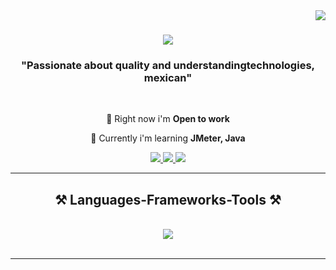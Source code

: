 <img align="right" src="https://visitor-badge.laobi.icu/badge?page_id=JavierMeO.JavierMeO" />

<h1 align="center">
    <img src="https://readme-typing-svg.herokuapp.com/?font=Righteous&size=35&center=true&vCenter=true&width=500&height=70&duration=4000&lines=Yo+soy+Javier!+👋;+y+Gracias+por+visitarme!;" />
</h1>

<h3 align="center"> "Passionate about quality and understandingtechnologies, mexican" </h3>

<br/>

<div align="center">
 
 🔭 Right now i'm **Open to work**
 
 🌱 Currently i'm learning **JMeter, Java**

 </div>
 
<div align="center"> 
  <a href="mailto:mezaolivasjavier50@gmail.com">
    <img src="https://img.shields.io/badge/Gmail-333333?style=for-the-badge&logo=gmail&logoColor=red" />
  </a>
  <a href="https://www.linkedin.com/in/meza-olivas-javier/" target="_blank">
    <img src="https://img.shields.io/badge/LinkedIn-0077B5?style=for-the-badge&logo=linkedin&logoColor=white" target="_blank" />
  </a>
  <a href="https://github.com/JavierMeO" target="_blank">
     <img src="https://img.shields.io/badge/Portfolio-FF5722?style=for-the-badge&logo=todoist&logoColor=white" target="_blank" /> <!-- sqlite, safari, google-chrome are other good icon options -->
  </a>
</div>

 <hr/>
 
<h2 align="center">⚒️ Languages-Frameworks-Tools ⚒️</h2>
<br/>
<div align="center">
    <img src="https://skillicons.dev/icons?i=python,pycharm,selenium,postman,git,github,jira" />
</div>

<br/>
<hr/>
